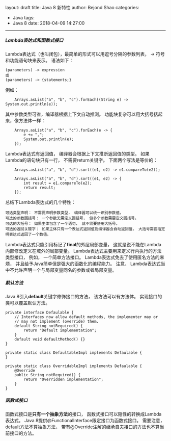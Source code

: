 layout: draft
title: Java 8 新特性
author: Bejond Shao
categories:
  - Java
tags:
  - Java 8
date: 2018-04-09 14:27:00
---
##### Lambda表达式和函数式接口
Lambda表达式（也叫闭包），最简单的形式可以用逗号分隔的参数列表， -> 符号和功能语句块来表示。 语法如下：
```
(parameters) -> expression
或
(parameters) -> {statements;}

```
例如：
```
	Arrays.asList("a", "b", "c").forEach((String e) -> System.out.println(e));
```
其中参数类型可省，编译器根据上下文自动推测。 功能块复杂可以用大括号括起来，像方法体一样：
```
	Arrays.asList("a", "b", "c").forEach(e -> {
		e += ",";
		System.out.println(e);
	});
```
Lambda表达式有返回值， 编译器会根据上下文推断返回值的类型。 如果Lambda的语句块只有一行， 不需要return关键字。 下面两个写法是等价的：
```
	Arrays.asList("a", "b", "d").sort((e1, e2) -> e1.compareTo(e2));
```
```
	Arrays.asList("a", "b", "d").sort((e1, e2) -> {
    	int result = e1.compareTo(e2);
    	return result;
	});

```

总结下Lambda表达式的几个特性：

    可选类型声明： 不需要声明参数类型， 编译器可以统一识别参数值。
    可选的参数圆括号： 一个参数无需定义圆括号， 但多个参数需要定义圆括号。
    可选的大括号： 如果主体包含了一个语句， 就不需要使用大括号。
    可选的返回关键字： 如果主体只有一个表达式返回值则编译器会自动返回值， 大括号需要指定明表达式返回了一个数值。

Lambda表达式只能引用标记了**final**的外层局部变量， 这就是说不能在Lambda内部修改定义在域外的局部变量。 
Lambda表达式主要用来定义行内执行的方法类型接口， 例如， 一个简单方法接口。
Lambda表达式免去了使用匿名方法的麻烦， 并且给予Java简单但是强大的函数化的编程能力。
注意， Lambda表达式当中不允许声明一个与局部变量同名的参数或者局部变量。

##### 默认方法
Java 8引入**default**关键字修饰接口的方法， 该方法可以有方法体。 实现接口的类可以覆盖默认方法。
```
private interface Defaulable {
    // Interfaces now allow default methods, the implementer may or
    // may not implement (override) them.
    default String notRequired() {
        return "Default implementation";
    }
    default void defaultMethod() {}
}

private static class DefaultableImpl implements Defaulable {
}

private static class OverridableImpl implements Defaulable {
    @Override
    public String notRequired() {
        return "Overridden implementation";
    }
}
```

##### 函数式接口
函数式接口是**只有一个抽象方法**的接口， 函数式接口可以隐性的转换成Lambda表达式。 
Java 8提供@FunctionalInterface限定接口为函数式接口。 需要注意， default方法不算抽象方法， 带有@Override注解的继承自夫接口的方法也不算当前接口的方法。